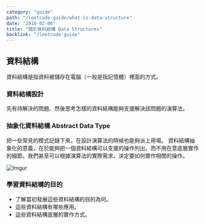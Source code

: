 ```yaml
---
category: "guide"
path: "/leetcode-guide/what-is-data-structure"
date: "2018-02-06"
title: "關於資料結構 Data Structures"
backlink: "/leetcode-guide"
---
```


## 資料結構

資料結構是指資料被儲存在電腦（一般是指記憶體）裡面的方式。

### 資料結構設計

先有待解決的問題、然後思考怎樣的資料結構能夠支援解決該問題的演算法。

### 抽象化資料結構 Abstract Data Type

把一些常見的模式記錄下來，在設計演算法的時候也能夠派上用場。
資料結構抽象化的意義，在於能夠把一個資料結構可以支援的操作列出，而不用在意底層實作的細節。我們甚至可以根據演算法的實際需求，決定要如何實作相關的操作。

![Imgur](https://i.imgur.com/VuRAGES.png)

### 學習資料結構的目的

* 了解當初發展這些資料結構的目的為何。
* 這些資料結構有哪些應用。
* 這些資料結構底層的實作方式。